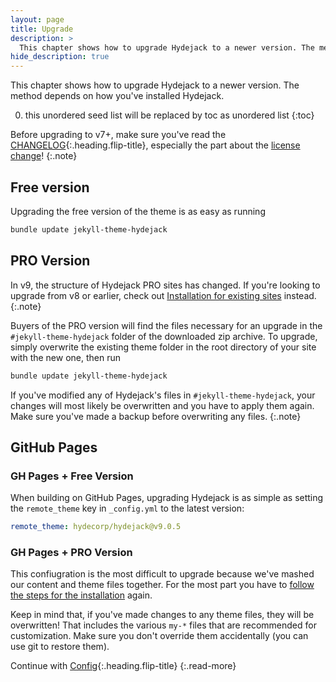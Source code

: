```yaml
---
layout: page
title: Upgrade
description: >
  This chapter shows how to upgrade Hydejack to a newer version. The method depends on how you've installed Hydejack.
hide_description: true
---
```


This chapter shows how to upgrade Hydejack to a newer version. The method depends on how you've installed Hydejack.

0. this unordered seed list will be replaced by toc as unordered list
{:toc}

Before upgrading to v7+, make sure you've read the [CHANGELOG](../CHANGELOG.md){:.heading.flip-title},
especially the part about the [license change](../CHANGELOG.md#license-change)!
{:.note}

## Free version
Upgrading the free version of the theme is as easy as running

```bash
bundle update jekyll-theme-hydejack
```

## PRO Version

In v9, the structure of Hydejack PRO sites has changed. If you're looking to upgrade from v8 or earlier, 
check out [Installation for existing sites](./install.md#existing-sites) instead.
{:.note}

Buyers of the PRO version will find the files necessary for an upgrade in the `#jekyll-theme-hydejack` folder of the downloaded zip archive.
To upgrade, simply overwrite the existing theme folder in the root directory of your site with the new one, then run

```bash
bundle update jekyll-theme-hydejack
```

If you've modified any of Hydejack's files in `#jekyll-theme-hydejack`, your changes will most likely be overwritten
and you have to apply them again. Make sure you've made a backup before overwriting any files.
{:.note}

## GitHub Pages
### GH Pages + Free Version
When building on GitHub Pages, upgrading Hydejack is as simple as setting the `remote_theme` key in `_config.yml` to the latest version:

```yml
remote_theme: hydecorp/hydejack@v9.0.5
```

### GH Pages + PRO Version
This confiugration is the most difficult to upgrade because we've mashed our content and theme files together. 
For the most part you have to [follow the steps for the installation](./install.md#gh-pages--pro-version) again. 

Keep in mind that, if you've made changes to any theme files, they will be overwritten! That includes the various `my-*` files that are recommended for customization.
Make sure you don't override them accidentally (you can use git to restore them).

<clap-button></clap-button>

Continue with [Config](config.md){:.heading.flip-title}
{:.read-more}
